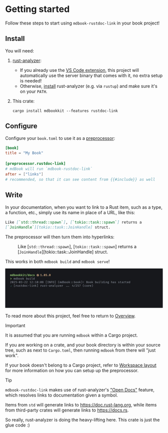 # Getting started

Follow these steps to start using `mdbook-rustdoc-link` in your book project!

## Install

You will need:

1. [rust-analyzer]:

   - If you already use the [VS Code extension][ra-extension], this project will
     automatically use the server binary that comes with it, no extra setup is needed!
   - Otherwise, [install][ra-install] rust-analyzer (e.g. via `rustup`) and make sure
     it's on your `PATH`.

2. This crate:

   ```
   cargo install mdbookkit --features rustdoc-link
   ```

## Configure

Configure your `book.toml` to use it as a [preprocessor]:

```toml
[book]
title = "My Book"

[preprocessor.rustdoc-link]
# mdBook will run `mdbook-rustdoc-link`
after = ["links"]
# recommended, so that it can see content from {{#include}} as well
```

## Write

In your documentation, when you want to link to a Rust item, such as a type, a function,
etc., simply use its name in place of a URL, like this:

```md
Like [`std::thread::spawn`], [`tokio::task::spawn`] returns a
[`JoinHandle`][tokio::task::JoinHandle] struct.
```

The preprocessor will then turn them into hyperlinks:

<figure class="fig-text">

Like [`std::thread::spawn`], [`tokio::task::spawn`] returns a
[`JoinHandle`][tokio::task::JoinHandle] struct.

</figure>

This works in both `mdbook build` and `mdbook serve`!

![screen recording of mdbook-rustdoc-link during mdbook build](media/screencap.webp)

To read more about this project, feel free to return to
[Overview](../rustdoc-link.md#overview).

> [!IMPORTANT]
>
> It is assumed that you are running `mdbook` within a Cargo project.
>
> If you are working on a crate, and your book directory is within your source tree,
> such as next to `Cargo.toml`, then running `mdbook` from there will "just work".
>
> If your book doesn't belong to a Cargo project, refer to
> [Workspace layout](rustdoc-link/workspace-layout.md) for more information on how you
> can setup up the preprocessor.

> [!TIP]
>
> `mdbook-rustdoc-link` makes use of rust-analyzer's ["Open Docs"][open-docs] feature,
> which resolves links to documentation given a symbol.
>
> Items from `std` will generate links to <https://doc.rust-lang.org>, while items from
> third-party crates will generate links to <https://docs.rs>.
>
> So really, rust-analyzer is doing the heavy-lifting here. This crate is just the glue
> code :)

<!-- prettier-ignore-start -->

[preprocessor]: https://rust-lang.github.io/mdBook/format/configuration/preprocessors.html
[rust-analyzer]: https://rust-analyzer.github.io/
[ra-install]: https://rust-analyzer.github.io/book/rust_analyzer_binary.html
[open-docs]: https://rust-analyzer.github.io/book/features.html#open-docs
[ra-extension]: https://marketplace.visualstudio.com/items?itemName=rust-lang.rust-analyzer

<!-- prettier-ignore-end -->
